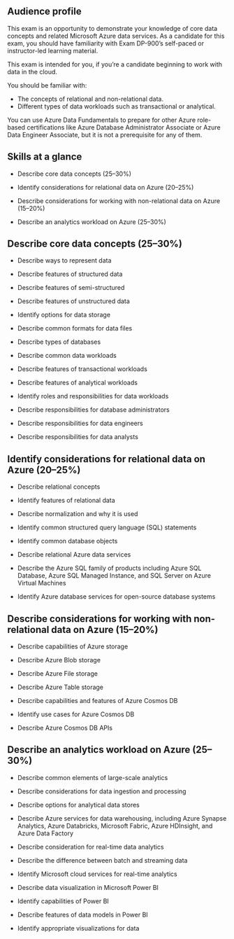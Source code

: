 ## Audience profile
This exam is an opportunity to demonstrate your knowledge of core data concepts and related Microsoft Azure data services. As a candidate for this exam, you should have familiarity with Exam DP-900’s self-paced or instructor-led learning material.

This exam is intended for you, if you’re a candidate beginning to work with data in the cloud.

You should be familiar with:

- The concepts of relational and non-relational data.
- Different types of data workloads such as transactional or analytical.

You can use Azure Data Fundamentals to prepare for other Azure role-based certifications like Azure Database Administrator Associate or Azure Data Engineer Associate, but it is not a prerequisite for any of them.

## Skills at a glance
- Describe core data concepts (25–30%)

- Identify considerations for relational data on Azure (20–25%)

- Describe considerations for working with non-relational data on Azure (15–20%)

- Describe an analytics workload on Azure (25–30%)

## Describe core data concepts (25–30%)
- Describe ways to represent data
- Describe features of structured data

- Describe features of semi-structured

- Describe features of unstructured data

- Identify options for data storage
- Describe common formats for data files

- Describe types of databases

- Describe common data workloads
- Describe features of transactional workloads

- Describe features of analytical workloads

- Identify roles and responsibilities for data workloads
- Describe responsibilities for database administrators

- Describe responsibilities for data engineers

- Describe responsibilities for data analysts

## Identify considerations for relational data on Azure (20–25%)
- Describe relational concepts
- Identify features of relational data

- Describe normalization and why it is used

- Identify common structured query language (SQL) statements

- Identify common database objects

- Describe relational Azure data services
- Describe the Azure SQL family of products including Azure SQL Database, Azure SQL Managed Instance, and SQL Server on Azure Virtual Machines

- Identify Azure database services for open-source database systems

## Describe considerations for working with non-relational data on Azure (15–20%)
- Describe capabilities of Azure storage
- Describe Azure Blob storage

- Describe Azure File storage

- Describe Azure Table storage

- Describe capabilities and features of Azure Cosmos DB
- Identify use cases for Azure Cosmos DB

- Describe Azure Cosmos DB APIs

## Describe an analytics workload on Azure (25–30%)
- Describe common elements of large-scale analytics
- Describe considerations for data ingestion and processing

- Describe options for analytical data stores

- Describe Azure services for data warehousing, including Azure Synapse Analytics, Azure Databricks, Microsoft Fabric, Azure HDInsight, and Azure Data Factory

- Describe consideration for real-time data analytics
- Describe the difference between batch and streaming data

- Identify Microsoft cloud services for real-time analytics

- Describe data visualization in Microsoft Power BI
- Identify capabilities of Power BI

- Describe features of data models in Power BI

- Identify appropriate visualizations for data
